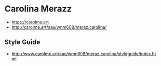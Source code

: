 # Carolina Merazz

- https://carolme.art
- http://carolme.art/aau/wnm608/meraz.carolina/
## Style Guide
- http://www.carolme.art/aau/wnm608/meraz.carolina/styleguide/index.html



